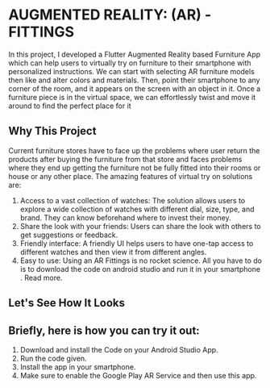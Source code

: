 # AUGMENTED REALITY: (AR) - FITTINGS
In this project, I developed a Flutter Augmented Reality based Furniture App which can help users to virtually try on furniture to their smartphone with personalized instructions. We can start with selecting AR furniture models then like and alter colors and materials. Then,  point their smartphone to any corner of the room, and it appears on the screen with an object in it. Once a furniture piece is in the virtual space, we can effortlessly twist and move it around to find the perfect place for it

## Why This Project
Current furniture stores have to face up the problems where user return the products after buying the furniture from that store and faces problems where they end up getting the furniture not be fully fitted into their rooms or house or any other place.
The amazing features of virtual try on solutions are:

1. Access to a vast collection of watches: The solution allows users to explore a wide collection of watches with different dial, size, type, and brand. They can know beforehand where to invest their money.
2. Share the look with your friends: Users can share the look with others to get suggestions or feedback.
3. Friendly interface: A friendly UI helps users to have one-tap access to different watches and then view it from different angles.
4. Easy to use: Using an AR Fittings is no rocket science. All you have to do is to download the code on android studio and run it in your smartphone . Read more.

## Let's See How It Looks


## Briefly, here is how you can try it out:
1. Download and install the Code on your Android Studio App.
2. Run the code given.
3. Install the app in your smartphone.
4. Make sure to enable the Google Play AR Service and then use this app.

